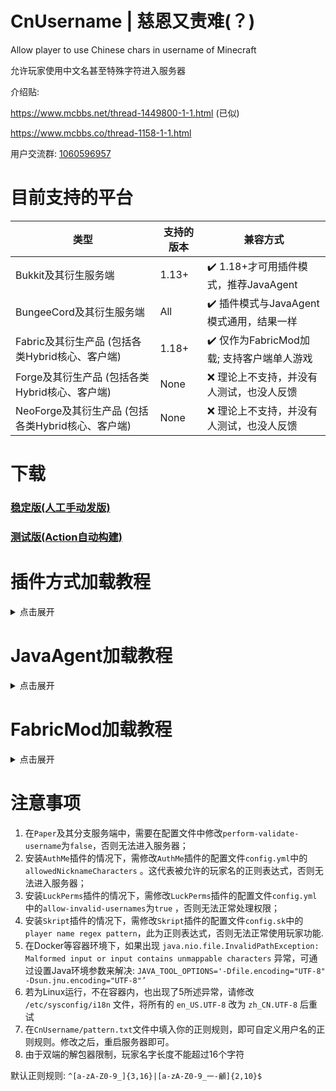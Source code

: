 # CnUsername | 慈恩又责难(？)

Allow player to use Chinese chars in username of Minecraft

允许玩家使用中文名甚至特殊字符进入服务器

介绍贴: <p>
https://www.mcbbs.net/thread-1449800-1-1.html (已似) <p>
https://www.mcbbs.co/thread-1158-1-1.html

用户交流群: [1060596957](https://qm.qq.com/q/Lj1WoG044q)

# 目前支持的平台
| 类型                                | 支持的版本 | 兼容方式                                         |
|-----------------------------------|-------|----------------------------------------------|
| Bukkit及其衍生服务端                     | 1.13+ | :heavy_check_mark: 1.18+才可用插件模式，推荐JavaAgent  |
| BungeeCord及其衍生服务端                 | All   | :heavy_check_mark: 插件模式与JavaAgent模式通用，结果一样   |
| Fabric及其衍生产品 (包括各类Hybrid核心、客户端)   | 1.18+ | :heavy_check_mark: 仅作为FabricMod加载; 支持客户端单人游戏 |
| Forge及其衍生产品 (包括各类Hybrid核心、客户端)    | None  | :x: 理论上不支持，并没有人测试，也没人反馈                      |
| NeoForge及其衍生产品 (包括各类Hybrid核心、客户端) | None  | :x: 理论上不支持，并没有人测试，也没人反馈                      |

# 下载

### [稳定版(人工手动发版)](https://github.com/XPPlugins/CnUsername/releases)

### [测试版(Action自动构建)](https://github.com/XPPlugins/CnUsername/actions)

# 插件方式加载教程
<details>

<summary>点击展开</summary>

### 推荐有条件的服主使用[JavaAgent方式](https://github.com/XPPlugins/CnUsername#JavaAgent加载教程)加载，以解锁所有功能

1. 点[我](https://github.com/0XPYEX0/CnUsername#下载)下载<br>
2. 放入`plugins`文件夹 [仅Bukkit|BungeeCord，及其所有分支(如Spigot|Paper|WaterFall等)]<br>
3. 插件方式加载有诸多限制，如:
   <br>    ①原版实体选择器不支持特殊名字玩家. 例如无法使用`/tp`命令，请使用`/tp "<username>"`  其中`<username>`替换为玩家名字
   <br>    ②在1.20.5+，`Paper`及其分支服务端，玩家名字长度不能长于16，否则无法进入服务器. JavaAgent加载方式不受此限制<br>
4. 如需自定义正则，~~请修改 `plugins/CnUsername/pattern.txt`~~ 见[注意事项](https://github.com/XPPlugins/CnUsername#注意事项)

</details>

# JavaAgent加载教程
<details>

<summary> 点击展开 </summary>

1. 点[我](https://github.com/0XPYEX0/CnUsername#下载)下载<br>
2. 放入`服务端根目录`
3. 修改你的启动命令，在`java`后写入`-javaagent:CnUsername-version-all.jar`. 例如:
   <br>    `java -javaagent:CnUsername-1.0.7-all.jar -jar server.jar`
   <br>    **注意，此处仅为举例说明，请根据实际情况编写**
4. JavaAgent加载模式可以解锁所有功能，包括但不限于:
   <br>    ①玩家名字长度可通过修改正则自定义
   <br>    ②能够正常使用原版实体选择器选择特殊名字玩家
5. 如需自定义正则，~~修改前面启动命令为`-javaagent:CnUsername-<version>-all.jar="<正则表达式>"`，例如:
   `-javaagent:CnUsername-1.0.7-all.jar="^[a-zA-Z0-9_]{3,16}|[a-zA-Z0-9_一-龥]{2,10}$"`~~ 见[注意事项](https://github.com/XPPlugins/CnUsername#注意事项)
</details>

# FabricMod加载教程

<details>
<summary> 点击展开 </summary>

1. 点[我](https://github.com/0XPYEX0/CnUsername#下载)下载<br>
2. 把下载后的`.jar`文件放入`mods`文件夹中
3. 启动服务端 | 客户端
4. 若日志成功输出，或正常进入服务器，即生效
5. 如需自定义正则，见[注意事项](https://github.com/XPPlugins/CnUsername#注意事项)

</details>

# 注意事项

1. 在`Paper`及其分支服务端中，需要在配置文件中修改`perform-validate-username`为`false`，否则无法进入服务器；
2. 安装`AuthMe`插件的情况下，需修改`AuthMe`插件的配置文件`config.yml`中的`allowedNicknameCharacters`
   。这代表被允许的玩家名的正则表达式，否则无法进入服务器；
3. 安装`LuckPerms`插件的情况下，需修改`LuckPerms`插件的配置文件`config.yml`中的`allow-invalid-usernames`为`true`
   ，否则无法正常处理权限；
4. 安装`Skript`插件的情况下，需修改`Skript`插件的配置文件`config.sk`中的`player name regex pattern`，此为正则表达式，否则无法正常使用玩家功能.
5. 在Docker等容器环境下，如果出现
   `java.nio.file.InvalidPathException: Malformed input or input contains unmappable characters`
   异常，可通过设置Java环境参数来解决: `JAVA_TOOL_OPTIONS='-Dfile.encoding="UTF-8" -Dsun.jnu.encoding="UTF-8"’`
6. 若为Linux运行，不在容器内，也出现了5所述异常，请修改 `/etc/sysconfig/i18n` 文件，将所有的 `en_US.UTF-8` 改为
   `zh_CN.UTF-8` 后重试
7. 在`CnUsername/pattern.txt`文件中填入你的正则规则，即可自定义用户名的正则规则。修改之后，重启服务器即可。
8. 由于双端的解包器限制，玩家名字长度不能超过16个字符

默认正则规则: `^[a-zA-Z0-9_]{3,16}|[a-zA-Z0-9_一-龥]{2,10}$`

